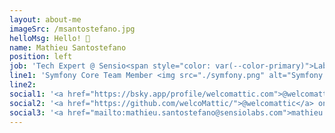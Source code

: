 ```yaml
---
layout: about-me
imageSrc: /msantostefano.jpg
helloMsg: Hello! 👋
name: Mathieu Santostefano
position: left
job: 'Tech Expert @ Sensio<span style="color: var(--color-primary)">Labs</span>'
line1: 'Symfony Core Team Member <img src="./symfony.png" alt="Symfony logo" class="inline-block w-6 h-6" />'
line2: 
social1: '<a href="https://bsky.app/profile/welcomattic.com">@welcomattic.com</a> on BlueSky <img src="./bluesky.png" alt="BlueSky logo" class="inline-block w-6 h-6" />'
social2: '<a href="https://github.com/welcoMattic/">@welcomattic</a> on GitHub <img src="./github.png" alt="GitHub logo" class="inline-block w-6 h-6" />'
social3: '<a href="mailto:mathieu.santostefano@sensiolabs.com">mathieu.santostefano@sensiolabs.com</a>'
---
```

